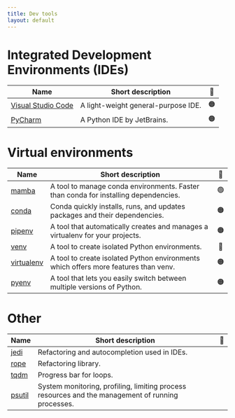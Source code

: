 ```yaml
---
title: Dev tools
layout: default
---
```


# Integrated Development Environments (IDEs)

| Name     | Short description | 🚦 |
| -------- | ------------------| :--: |
| [Visual Studio Code](https://code.visualstudio.com/docs) | A light-weight general-purpose IDE. | 🟠 |
| [PyCharm](https://www.jetbrains.com/pycharm/) | A Python IDE by JetBrains. | 🟠 |

# Virtual environments

| Name     | Short description | 🚦 |
| -------- | ------------------| :--: |
| [mamba](https://mamba.readthedocs.io/en/latest/user_guide/mamba.html) | A tool to manage conda environments. Faster than conda for installing dependencies. | 🟢 |
| [conda](https://conda.io/projects/conda/en/latest/) | Conda quickly installs, runs, and updates packages and their dependencies. | 🟠 |
| [pipenv](https://pipenv.pypa.io/en/latest/) | A tool that automatically creates and manages a virtualenv for your projects. | 🟠 |
| [venv](https://docs.python.org/3/library/venv.html) | A tool to create isolated Python environments. | 🔴 |
| [virtualenv](https://virtualenv.pypa.io/en/latest/) | A tool to create isolated Python environments which offers more features than venv. | 🟠 |
| [pyenv](https://github.com/pyenv/pyenv) | A tool that lets you easily switch between multiple versions of Python. | 🟠 |


# Other

| Name     | Short description | 🚦 |
| -------- | ------------------| :--: |
| [jedi](https://jedi.readthedocs.io/en/latest/) | Refactoring and autocompletion used in IDEs. | |
| [rope](https://rope.readthedocs.io/en/latest/overview.html) | Refactoring library. |  |
| [tqdm](https://pypi.org/project/tqdm/2.2.3/) | Progress bar for loops. |  |
| [psutil](https://psutil.readthedocs.io/en/latest/) | System monitoring, profiling, limiting process resources and the management of running processes. |  |
